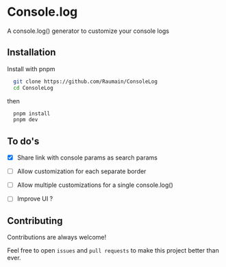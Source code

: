 
# Console.log

A console.log() generator to customize your console logs


## Installation

Install with pnpm

```bash
  git clone https://github.com/Raumain/ConsoleLog
  cd ConsoleLog
```
then
```bash
  pnpm install
  pnpm dev
```
    
## To do's

- [x] Share link with console params as search params

- [ ] Allow customization for each separate border

- [ ] Allow multiple customizations for a single console.log()

- [ ] Improve UI ?
## Contributing

Contributions are always welcome!

Feel free to open `issues` and `pull requests` to make this project better than ever. 

